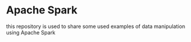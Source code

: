 # Apache Spark
this repository is used to share some used examples of data manipulation using Apache Spark
